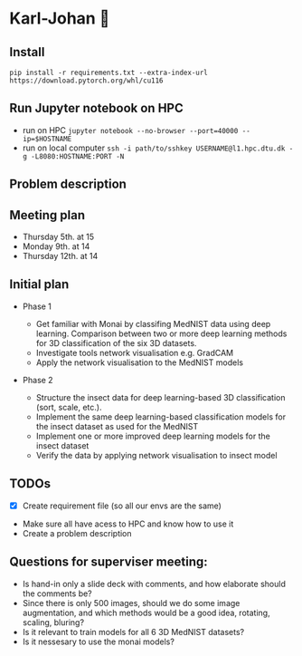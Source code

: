 # Karl-Johan 🍄

## Install

`pip install -r requirements.txt --extra-index-url https://download.pytorch.org/whl/cu116`

## Run Jupyter notebook on HPC

- run on HPC `jupyter notebook --no-browser --port=40000 --ip=$HOSTNAME`
- run on local computer `ssh -i path/to/sshkey USERNAME@l1.hpc.dtu.dk -g -L8080:HOSTNAME:PORT -N`

## Problem description

## Meeting plan
- Thursday 5th. at 15
- Monday 9th. at 14
- Thursday 12th. at 14

## Initial plan
- Phase 1
  - Get familiar with Monai by classifing MedNIST data using deep learning. Comparison between two or more deep learning methods for 3D classification of the six 3D datasets. 
  - Investigate tools network visualisation e.g. GradCAM
  - Apply the network visualisation to the MedNIST models
  
- Phase 2
  - Structure the insect data for deep learning-based 3D classification (sort, scale, etc.).
  - Implement the same deep learning-based classification models for the insect dataset as used for the MedNIST
  - Implement one or more improved deep learning models for the insect dataset
  - Verify the data by applying network visualisation to insect model
 
## TODOs
- [x] Create requirement file (so all our envs are the same)
- Make sure all have acess to HPC and know how to use it
- Create a problem description

## Questions for superviser meeting:
- Is hand-in only a slide deck with comments, and how elaborate should the comments be?
- Since there is only 500 images, should we do some image augmentation, and which methods would be a good idea, rotating, scaling, bluring?
- Is it relevant to train models for all 6 3D MedNIST datasets?
- Is it nessesary to use the monai models? 
   
